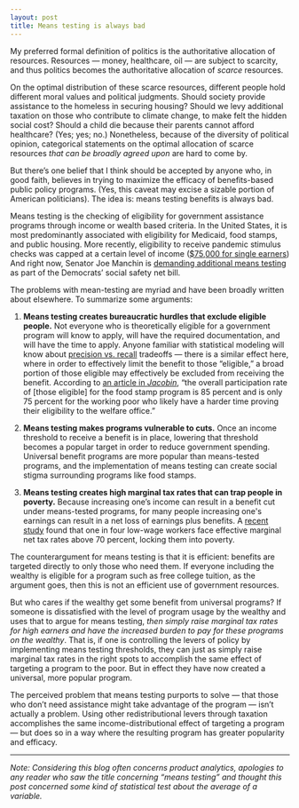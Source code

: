 ```yaml
---
layout: post
title: Means testing is always bad
---
```


My preferred formal definition of politics is the authoritative allocation of resources. Resources — money, healthcare, oil — are subject to scarcity, and thus politics becomes the authoritative allocation of *scarce* resources. 

On the optimal distribution of these scarce resources, different people hold different moral values and political judgments. Should society provide assistance to the homeless in securing housing? Should we levy additional taxation on those who contribute to climate change, to make felt the hidden social cost? Should a child die because their parents cannot afford healthcare? (Yes; yes; no.) Nonetheless, because of the diversity of political opinion, categorical statements on the optimal allocation of scarce resources *that can be broadly agreed upon* are hard to come by.


But there’s one belief that I think should be accepted by anyone who, in good faith, believes in trying to maximize the efficacy of benefits-based public policy programs. (Yes, this caveat may excise a sizable portion of American politicians). The idea is: means testing benefits is always bad.

Means testing is the checking of eligibility for government assistance programs through income or wealth based criteria. In the United States, it is most predominantly associated with eligibility for Medicaid, food stamps, and public housing. More recently, eligibility to receive pandemic stimulus checks was capped at a certain level of income ([$75,000 for single earners](https://www.consumerfinance.gov/about-us/blog/guide-covid-19-economic-stimulus-checks/)) And right now, Senator Joe Manchin is [demanding additional means testing]( https://www.nytimes.com/2021/10/08/us/politics/manchin-democrats-means-testing.html]) as part of the Democrats’ social safety net bill.


The problems with mean-testing are myriad and have been broadly written about elsewhere. To summarize some arguments:


1. **Means testing creates bureaucratic hurdles that exclude eligible people.** Not everyone who is theoretically eligible for a government program will know to apply, will have the required documentation, and will have the time to apply. Anyone familiar with statistical modeling will know about [precision vs. recall](https://en.wikipedia.org/wiki/Precision_and_recall) tradeoffs — there is a similar effect here, where in order to effectively limit the benefit to those “eligible,” a broad portion of those eligible may effectively be excluded from receiving the benefit. According to [an article in *Jacobin*](https://www.jacobinmag.com/2020/09/means-testing-max-sawicky-universal-programs), “the overall participation rate of [those eligible] for the food stamp program is 85 percent and is only 75 percent for the working poor who likely have a harder time proving their eligibility to the welfare office.”


2. **Means testing makes programs vulnerable to cuts.** Once an income threshold to receive a benefit is in place, lowering that threshold becomes a popular target in order to reduce government spending. Universal benefit programs are more popular than means-tested programs, and the implementation of means testing can create social stigma surrounding programs like food stamps.


3. **Means testing creates high marginal tax rates that can trap people in poverty.** Because increasing one’s income can result in a benefit cut under means-tested programs, for many people increasing one's earnings can result in a net loss of earnings plus benefits. A [recent study](https://www.nber.org/papers/w27164) found that one in four low-wage workers face effective marginal net tax rates above 70 percent, locking them into poverty.


The counterargument for means testing is that it is efficient: benefits are targeted directly to only those who need them. If everyone including the wealthy is eligible for a program such as free college tuition, as the argument goes, then this is not an efficient use of government resources.


But who cares if the wealthy get some benefit from universal programs? If someone is dissatisfied with the level of program usage by the wealthy and uses that to argue for means testing, *then simply raise marginal tax rates for high earners and have the increased burden to pay for these programs on the wealthy*. That is, if one is controlling the levers of policy by implementing means testing thresholds, they can just as simply raise marginal tax rates in the right spots to accomplish the same effect of targeting a program to the poor. But in effect they have now created a universal, more popular program.

The perceived problem that means testing purports to solve — that those who don’t need assistance might take advantage of the program — isn’t actually a problem. Using other redistributional levers through taxation accomplishes the same income-distributional effect of targeting a program — but does so in a way where the resulting program has greater popularity and efficacy.


---


*Note: Considering this blog often concerns product analytics, apologies to any reader who saw the title concerning “means testing” and thought this post concerned some kind of statistical test about the average of a variable.*
